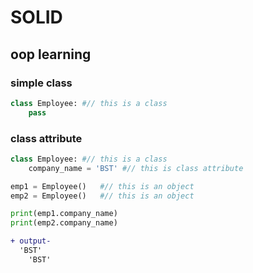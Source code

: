 # SOLID
## oop learning

### **simple class**
```python
class Employee: #// this is a class
    pass
```

### **class attribute**
```python
class Employee: #// this is a class
    company_name = 'BST' #// this is class attribute

emp1 = Employee()   #// this is an object
emp2 = Employee()   #// this is an object

print(emp1.company_name)
print(emp2.company_name)
```
```diff
+ output-
  'BST'
    'BST'
```
